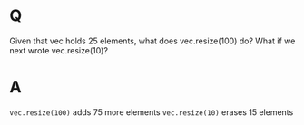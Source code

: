 # Q
Given that vec holds 25 elements, what does
vec.resize(100) do? What if we next wrote vec.resize(10)?

# A
`vec.resize(100)` adds 75 more elements
`vec.resize(10)` erases 15 elements